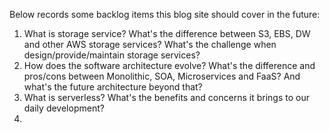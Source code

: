 Below records some backlog items this blog site should cover in the future:

1. What is storage service? What's the difference between S3, EBS, DW and other AWS storage services? What's the challenge when design/provide/maintain storage services?
2. How does the software architecture evolve? What's the difference and pros/cons between Monolithic, SOA, Microservices and FaaS? And what's the future architecture beyond that?
3. What is serverless? What's the benefits and concerns it brings to our daily development?
4. 